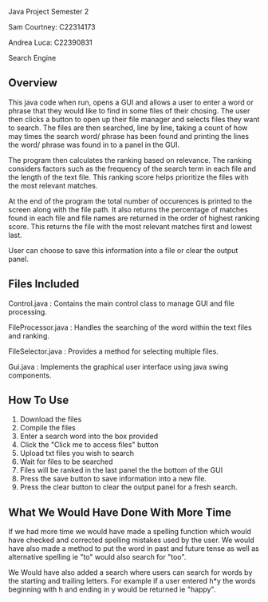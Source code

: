 Java Project Semester 2

Sam Courtney: C22314173

Andrea Luca: C22390831

Search Engine

## Overview

This java code when run, opens a GUI and allows a user to enter a word or phrase that they would like to find in some files of
their chosing. The user then clicks a button to open up their file manager and selects files they want to search.
The files are then searched, line by line, taking a count of how may times the search word/ phrase has been found
and printing the lines the word/ phrase was found in to a panel in the GUI.

The program then calculates the ranking based on relevance. The ranking considers factors such as the frequency of the search term 
in each file and the length of the text file. This ranking score helps prioritize the files with the most relevant matches.

At the end of the program the total number of occurences is printed to the screen along with the file path. 
It also returns the percentage of matches found in each file and file names are returned in the order of highest ranking score.
This returns the file with the most relevant matches first and lowest last.

User can choose to save this information into a file or clear the output panel.


## Files Included

Control.java : Contains the main control class to manage GUI and file processing.

FileProcessor.java : Handles the searching of the word within the text files and ranking.

FileSelector.java : Provides a method for selecting multiple files.

Gui.java : Implements the graphical user interface using java swing components.

## How To Use

1. Download the files
2. Compile the files
3. Enter a search word into the box provided
4. Click the "Click me to access files" button
5. Upload txt files you wish to search
6. Wait for files to be searched
7. Files will be ranked in the last panel the the bottom of the GUI
8. Press the save button to save information into a new file.
9. Press the clear button to clear the output panel for a fresh search.


## What We Would Have Done With More Time

If we had more time we would have made a spelling function which would have 
checked and corrected spelling mistakes used by the user. We would have also
made a method to put the word in past and future tense as well as alternative 
spelling ie "to" would also search for "too".

We Would have also added a search where users can search for words by the 
starting and trailing letters. For example if a user entered h*y the words
beginning with h and ending in y would be returned ie "happy".
